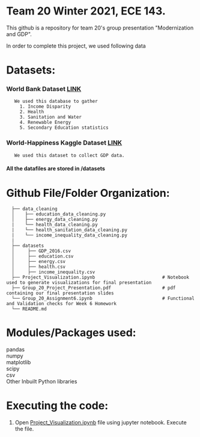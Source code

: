 # Team 20 Winter 2021, ECE 143. 
This github is a repository for team 20's group presentation "Modernization and GDP". 

In order to complete this project, we used following data
# Datasets: 

###  World Bank Dataset [LINK](https://data.worldbank.org/)
       We used this database to gather 
         1. Income Disparity
         2. Health
         3. Sanitation and Water
         4. Renewable Energy
         5. Secondary Education statistics

###  World-Happiness Kaggle Dataset [LINK](https://www.kaggle.com/unsdsn/world-happiness)
       We used this dataset to collect GDP data. 


#### All the datafiles are stored in /datasets

# Github File/Folder Organization:
      ├── data_cleaning                                            
      │    ├── education_data_cleaning.py                                  
      │    ├── energy_data_cleaning.py                               
      |    └── health_data_cleaning.py      
      |    └── health_sanitation_data_cleaning.py   
      |    └── income_inequality_data_cleaning.py   
      |
      ├── datasets                                     
      │     ├── GDP_2016.csv
      │     ├── education.csv
      │     ├── energy.csv
      │     ├── health.csv
      │     ├── income_inequality.csv
      ├── Project_Visualization.ipynb                         # Notebook used to generate visualizations for final presentation
      ├── Group_20_Project_Presentation.pdf                   # pdf containing our final presentation slides
      └── Group_20_Assignment6.ipynb                          # Functional and Validation checks for Week 6 Homework
      └── README.md                                          

#### 
# Modules/Packages used:
pandas <br>
numpy <br>
matplotlib <br>
scipy <br>
csv <br>
Other Inbuilt Python libraries

####
# Executing the code:
1. Open [Project_Visualization.ipynb](https://github.com/hehuntle/ECE_143_PROJECT/blob/main/Project_Visualization.ipynb) file using jupyter notebook. Execute the file.
      

